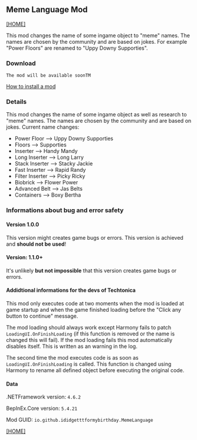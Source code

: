## Meme Language Mod

[[HOME]](index.md)

This mod changes the name of some ingame object to "meme" names. The names are chosen by the community and are based on jokes. For example "Power Floors" are renamed to "Uppy Downy Supporties".

### Download

`The mod will be available soonTM`

[How to install a mod](HowToInstall.md)

### Details

This mod changes the name of some ingame object as well as research to "meme" names. The names are chosen by the community and are based on jokes.
Current name changes:
- Power Floor     -->   Uppy Downy Supporties
- Floors          -->   Supporties
- Inserter        -->   Handy Mandy
- Long Inserter   -->   Long Larry
- Stack Inserter  -->   Stacky Jackie
- Fast Inserter   -->   Rapid Randy
- Filter Inserter -->   Picky Ricky
- Biobrick        -->   Flower Power
- Advanced Belt   -->   Jas Belts
- Containers      -->   Boxy Bertha

### Informations about bug and error safety

#### Version 1.0.0
This version might creates game bugs or errors. This version is achieved and **should not be used**!

#### Version: 1.1.0+
It's unlikely **but not impossible** that this version creates game bugs or errors.

#### Addidtional informations for the devs of Techtonica

This mod only executes code at two moments when the mod is loaded at game startup and when the game finished loading before the "Click any button to continue" message.

The mod loading should always work except Harmony fails to patch `LoadingUI.OnFinishLoading` (if this function is removed or the name is changed this will fail). If the mod loading fails this mod automatically disables itself. This is written as an warning in the log.

The second time the mod executes code is as soon as `LoadingUI.OnFinishLoading` is called. This function is changed using Harmony to rename all defined object before executing the original code.

#### Data

.NETFramework version: `4.6.2`

BepInEx.Core version: `5.4.21`

Mod GUID: `io.github.ididgetttformybirthday.MemeLanguage`

[[HOME]](index.md)
